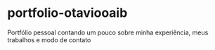 # portfolio-otaviooaib
Portfólio pessoal contando um pouco sobre minha experiência, meus trabalhos e modo de contato

